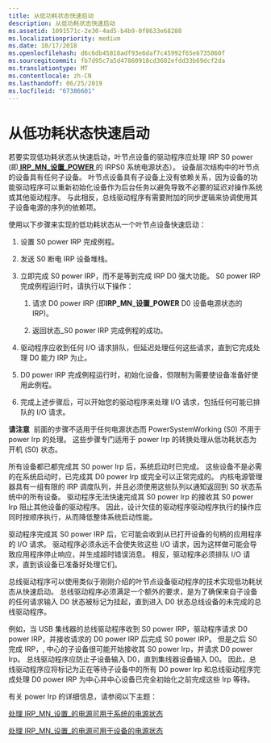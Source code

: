 ```yaml
---
title: 从低功耗状态快速启动
description: 从低功耗状态快速启动
ms.assetid: 1091571c-2e30-4ad5-b4b9-0f8633e68288
ms.localizationpriority: medium
ms.date: 10/17/2018
ms.openlocfilehash: d6c6db45818adf93e6daf7c45992f65e6735860f
ms.sourcegitcommit: fb7d95c7a5d47860918cd3602efdd33b69dcf2da
ms.translationtype: MT
ms.contentlocale: zh-CN
ms.lasthandoff: 06/25/2019
ms.locfileid: "67386601"
---
```

# <a name="fast-startup-from-a-low-power-state"></a>从低功耗状态快速启动


若要实现低功耗状态从快速启动，叶节点设备的驱动程序应处理 IRP S0 power (即[ **IRP\_MN\_设置\_POWER** ](https://docs.microsoft.com/windows-hardware/drivers/kernel/irp-mn-set-power)的 IRPS0 系统电源状态）。 设备层次结构中的叶节点的设备具有任何子设备。 叶节点设备具有子设备上没有依赖关系，因为设备的功能驱动程序可以重新初始化设备作为后台任务以避免导致不必要的延迟对操作系统或其他驱动程序。 与此相反，总线驱动程序有需要附加的同步逻辑来协调使用其子设备电源的序列的依赖项。

使用以下步骤来实现的低功耗状态从一个叶节点设备快速启动：

1.  设置 S0 power IRP 完成例程。

2.  发送 S0 断电 IRP 设备堆栈。

3.  立即完成 S0 power IRP，而不是等到完成 IRP D0 强大功能。 S0 power IRP 完成例程运行时，请执行以下操作：

    1.  请求 D0 power IRP (即**IRP\_MN\_设置\_POWER** D0 设备电源状态的 IRP)。

    2.  返回状态\_S0 power IRP 完成例程的成功。

4.  驱动程序应收到任何 I/O 请求排队，但延迟处理任何这些请求，直到它完成处理 D0 能力 IRP 为止。

5.  D0 power IRP 完成例程运行时，初始化设备，但限制为需要使设备准备好使用此例程。

6.  完成上述步骤后，可以开始您的驱动程序来处理 I/O 请求，包括任何可能已排队的 I/O 请求。

**请注意**  前面的步骤不适用于任何电源状态而 PowerSystemWorking (S0) 不用于 power Irp 的处理。 这些步骤专门适用于 power Irp 的转换处理从低功耗状态为开机 (S0) 状态。

 

所有设备都已都完成其 S0 power Irp 后，系统启动时已完成。 这些设备不是必需的在系统启动时，已完成其 D0 power Irp 或完全可以正常完成的。 内核电源管理器具有一组有限的 IRP 调度队列，并且必须使用这些队列以通知返回到 S0 状态系统中的所有设备。 驱动程序无法快速完成其 S0 power Irp 的接收其 S0 power Irp 阻止其他设备的驱动程序。 因此，设计欠佳的驱动程序驱动程序执行的操作应同时按顺序执行，从而降低整体系统启动性能。

驱动程序完成其 S0 power IRP 后，它可能会收到从已打开设备的句柄的应用程序的 I/O 请求。 驱动程序必须永远不会使失败这些 I/O 请求，因为这样做可能会导致应用程序停止响应，并生成超时错误消息。 相反，驱动程序必须排队 I/O 请求，直到该设备已准备好处理它们。

总线驱动程序可以使用类似于刚刚介绍的叶节点设备驱动程序的技术实现低功耗状态从快速启动。 总线驱动程序必须满足一个额外的要求，是为了确保来自子设备的任何请求输入 D0 状态被标记为挂起，直到进入 D0 状态总线设备的未完成的总线驱动程序。

例如，当 USB 集线器的总线驱动程序收到 S0 power IRP，驱动程序请求 D0 power IRP，并接收请求的 D0 power IRP 后完成 S0 power IRP。 但是之后 S0 完成 IRP，, 中心的子设备很可能开始接收其 S0 power Irp，并请求 D0 power Irp。 总线驱动程序应防止子设备输入 D0，直到集线器设备输入 D0。 因此，总线驱动程序应将标记为正在等待子设备中的所有 D0 power Irp 和总线驱动程序完成处理 D0 power IRP 为中心并中心设备已完全初始化之前完成这些 Irp 等待。

有关 power Irp 的详细信息，请参阅以下主题：

[处理 IRP\_MN\_设置\_的电源可用于系统的电源状态](handling-irp-mn-set-power-for-system-power-states.md)

[处理 IRP\_MN\_设置\_的电源可用于设备的电源状态](handling-irp-mn-set-power-for-device-power-states.md)

 

 




